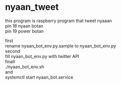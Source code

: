 # nyaan_tweet  
this program is raspberry program that tweet nyaaan  
pin 18 nyaan botan  
pin 19 power botan  

first  
rename nyaan_bot_env.py.sample to nyaan_bot_env.py  
second  
fill nyaan_bot_env.py with twitter API  
finall  
./nyaan_bot_env.sh  
and  
systemctl start nyaan_bot.service  
